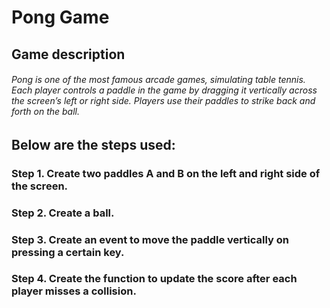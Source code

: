 # Pong Game
## Game description
###### Pong is one of the most famous arcade games, simulating table tennis. Each player controls a paddle in the game by dragging it vertically across the screen’s left or right side. Players use their paddles to strike back and forth on the ball.


## Below are the steps used:
### Step 1. Create two paddles A and B on the left and right side of the screen.
### Step 2. Create a ball.
### Step 3. Create an event to move the paddle vertically on pressing a certain key.
### Step 4. Create the function to update the score after each player misses a collision.
